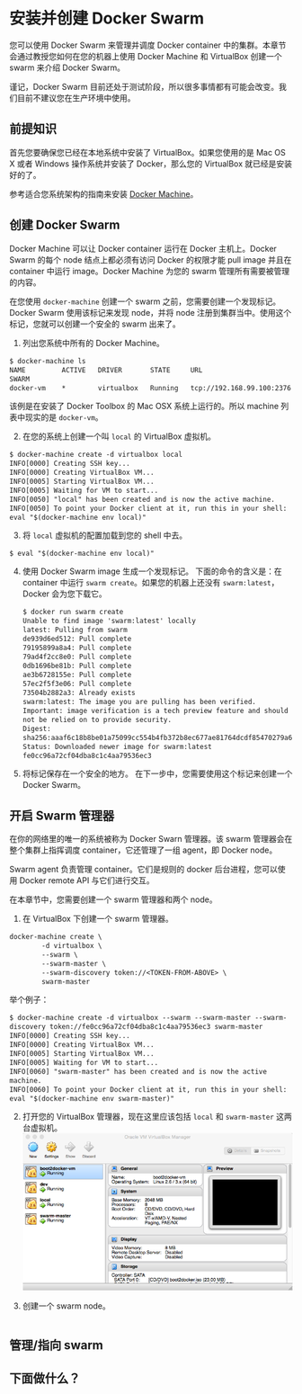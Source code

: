 # 安装并创建 Docker Swarm

您可以使用 Docker Swarm 来管理并调度 Docker container 中的集群。本章节会通过教授您如何在您的机器上使用 Docker Machine 和 VirtualBox 创建一个 swarm 来介绍 Docker Swarm。

谨记，Docker Swarm 目前还处于测试阶段，所以很多事情都有可能会改变。我们目前不建议您在生产环境中使用。

## 前提知识

首先您要确保您已经在本地系统中安装了 VirtualBox。如果您使用的是 Mac OS X 或者 Windows 操作系统并安装了 Docker，那么您的 VirtualBox 就已经是安装好的了。

参考适合您系统架构的指南来安装 [Docker Machine](../machine/install-machine.md)。

## 创建 Docker Swarm

Docker Machine 可以让 Docker container 运行在 Docker 主机上。Docker Swarm 的每个 node 结点上都必须有访问 Docker 的权限才能 pull image 并且在 container 中运行 image。Docker Machine 为您的 swarm 管理所有需要被管理的内容。

在您使用 `docker-machine` 创建一个 swarm 之前，您需要创建一个发现标记。Docker Swarm 使用该标记来发现 node，并将 node 注册到集群当中。使用这个标记，您就可以创建一个安全的 swarm 出来了。

1. 列出您系统中所有的 Docker Machine。
```
$ docker-machine ls
NAME         ACTIVE   DRIVER       STATE     URL                         SWARM
docker-vm    *        virtualbox   Running   tcp://192.168.99.100:2376   
```

   该例是在安装了 Docker Toolbox 的 Mac OSX 系统上运行的。所以 machine 列表中现实的是 `docker-vm`。

2. 在您的系统上创建一个叫 `local` 的 VirtualBox 虚拟机。
```
$ docker-machine create -d virtualbox local
INFO[0000] Creating SSH key...                          
INFO[0000] Creating VirtualBox VM...                    
INFO[0005] Starting VirtualBox VM...                    
INFO[0005] Waiting for VM to start...                   
INFO[0050] "local" has been created and is now the active machine. 
INFO[0050] To point your Docker client at it, run this in your shell: eval "$(docker-machine env local)" 
```

3. 将 `local` 虚拟机的配置加载到您的 shell 中去。
```
$ eval "$(docker-machine env local)"
```

4. 使用 Docker Swarm image 生成一个发现标记。
下面的命令的含义是：在 container 中运行 `swarm create`。如果您的机器上还没有 `swarm:latest`，Docker 会为您下载它。

   ```
   $ docker run swarm create
   Unable to find image 'swarm:latest' locally
   latest: Pulling from swarm
   de939d6ed512: Pull complete 
   79195899a8a4: Pull complete 
   79ad4f2cc8e0: Pull complete 
   0db1696be81b: Pull complete 
   ae3b6728155e: Pull complete 
   57ec2f5f3e06: Pull complete 
   73504b2882a3: Already exists 
   swarm:latest: The image you are pulling has been verified. Important: image verification is a tech preview feature and should not be relied on to provide security.
   Digest: sha256:aaaf6c18b8be01a75099cc554b4fb372b8ec677ae81764dcdf85470279a61d6f
   Status: Downloaded newer image for swarm:latest
   fe0cc96a72cf04dba8c1c4aa79536ec3
   ```

5. 将标记保存在一个安全的地方。
在下一步中，您需要使用这个标记来创建一个 Docker Swarm。

## 开启 Swarm 管理器

在你的网络里的唯一的系统被称为 Docker Swarn 管理器。该 swarm 管理器会在整个集群上指挥调度 container，它还管理了一组 agent，即 Docker node。

Swarm agent 负责管理 container。它们是规则的 docker 后台进程，您可以使用 Docker remote API 与它们进行交互。

在本章节中，您需要创建一个 swarm 管理器和两个 node。

1. 在 VirtualBox 下创建一个 swarm 管理器。
```
docker-machine create \
        -d virtualbox \
        --swarm \
        --swarm-master \
        --swarm-discovery token://<TOKEN-FROM-ABOVE> \
        swarm-master
```

举个例子：

```
$ docker-machine create -d virtualbox --swarm --swarm-master --swarm-discovery token://fe0cc96a72cf04dba8c1c4aa79536ec3 swarm-master
INFO[0000] Creating SSH key...                          
INFO[0000] Creating VirtualBox VM...                    
INFO[0005] Starting VirtualBox VM...                    
INFO[0005] Waiting for VM to start...                   
INFO[0060] "swarm-master" has been created and is now the active machine. 
INFO[0060] To point your Docker client at it, run this in your shell: eval "$(docker-machine env swarm-master)" 
```

2. 打开您的 VirtualBox 管理器，现在这里应该包括 `local` 和 `swarm-master` 这两台虚拟机。
![vbox](../images/vbox.png)

3. 创建一个 swarm node。
```

```
## 管理/指向 swarm

## 下面做什么？ 

